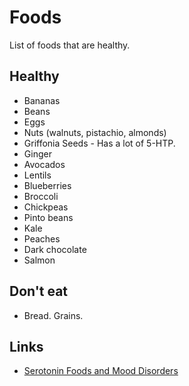 # Foods
List of foods that are healthy.

## Healthy
- Bananas
- Beans
- Eggs
- Nuts (walnuts, pistachio, almonds)
- Griffonia Seeds - Has a lot of 5-HTP.
- Ginger
- Avocados
- Lentils
- Blueberries
- Broccoli
- Chickpeas
- Pinto beans
- Kale
- Peaches
- Dark chocolate
- Salmon

## Don't eat
- Bread. Grains.

## Links
- [Serotonin Foods and Mood Disorders](https://bebrainfit.com/serotonin-foods-mood-brain/)
